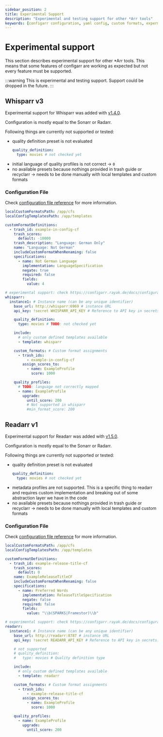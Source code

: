 ```yaml
---
sidebar_position: 2
title: Experimental Support
description: "Experimental and testing support for other *Arr tools"
keywords: [configarr configuration, yaml config, custom formats, expermintal, whisparr, readarr]
---
```


# Experimental support

This section describes experimental support for other \*Arr tools.
This means that some features of configarr are working as expected but not every feature must be supported.

:::warning
This is experimental and testing support. Support could be dropped in the future.
:::

## Whisparr v3

Experimental support for Whisparr was added with [v1.4.0](https://github.com/raydak-labs/configarr/releases/tag/v1.4.0).

Configuration is mostly equal to the Sonarr or Radarr.

Following things are currently not supported or tested:

- quality definition preset is not evaluated
  ```yaml
  quality_definition:
    type: movies # not checked yet
  ```
- initial language of quality profiles is not correct -> `0`
- no available presets because nothings provided in trash guide or recyclarr -> needs to be done manually with local templates and custom formats

### Configuration File

Check [configuration file reference](/docs/configuration/config-file#custom-format-definitions) for more information.

```yaml title="config.yml"
localCustomFormatsPath: /app/cfs
localConfigTemplatesPath: /app/templates

customFormatDefinitions:
  - trash_id: example-in-config-cf
    trash_scores:
      default: -10000
    trash_description: "Language: German Only"
    name: "Language: Not German"
    includeCustomFormatWhenRenaming: false
    specifications:
      - name: Not German Language
        implementation: LanguageSpecification
        negate: true
        required: false
        fields:
          value: 4

# experimental support: check https://configarr.rayak.de/docs/configuration/experimental-support
whisparr:
  instance1: # Instance name (can be any unique identifier)
    base_url: http://whisparr:6969 # instance URL
    api_key: !secret WHISPARR_API_KEY # Reference to API key in secrets.yml

    quality_definition:
      type: movies # TODO: not checked yet

    include:
      # only custom defined templates available
      - template: whisparr

    custom_formats: # Custom format assignments
      - trash_ids:
          - example-in-config-cf
        assign_scores_to:
          - name: ExampleProfile
            score: 1000

    quality_profiles:
      # TODO: language not correctly mapped
      - name: ExampleProfile
        upgrade:
          until_score: 200
          # Not supported in whisparr
          #min_format_score: 200
```

## Readarr v1

Experimental support for Readarr was added with [v1.5.0](https://github.com/raydak-labs/configarr/releases/tag/v1.4.0).

Configuration is mostly equal to the Sonarr or Radarr.

Following things are currently not supported or tested:

- quality definition preset is not evaluated
  ```yaml
  quality_definition:
    type: movies # not checked yet
  ```
- metadata profiles are not supported. This is a specific thing to readarr and requires custom implementation and breaking out of some abstraction layer we have in the code
- no available presets because nothings provided in trash guide or recyclarr -> needs to be done manually with local templates and custom formats

### Configuration File

Check [configuration file reference](/docs/configuration/config-file#custom-format-definitions) for more information.

```yaml title="config.yml"
localCustomFormatsPath: /app/cfs
localConfigTemplatesPath: /app/templates

customFormatDefinitions:
  - trash_id: example-release-title-cf
    trash_scores:
      default: 0
    name: ExampleReleaseTitleCF
    includeCustomFormatWhenRenaming: false
    specifications:
      - name: Preferred Words
        implementation: ReleaseTitleSpecification
        negate: false
        required: false
        fields:
          value: "\\b(SPARKS|Framestor)\\b"

# experimental support: check https://configarr.rayak.de/docs/configuration/experimental-support
readarr:
  instance1: # Instance name (can be any unique identifier)
    base_url: http://readarr:8787 # instance URL
    api_key: !secret READARR_API_KEY # Reference to API key in secrets.yml

    # not supported
    # quality_definition:
    #   type: movies # Quality definition type

    include:
      # only custom defined templates available
      - template: readarr

    custom_formats: # Custom format assignments
      - trash_ids:
          - example-release-title-cf
        assign_scores_to:
          - name: ExampleProfile
            score: 1000

    quality_profiles:
      - name: ExampleProfile
        upgrade:
          until_score: 200
```
